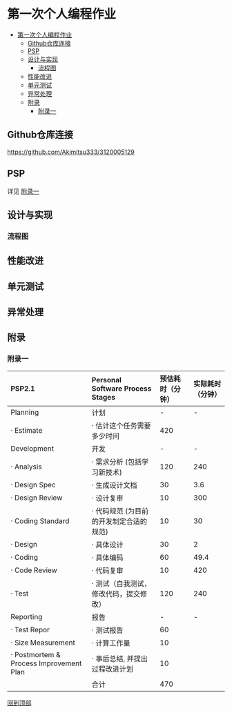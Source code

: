# 第一次个人编程作业

- [第一次个人编程作业](#第一次个人编程作业)
  - [Github仓库连接](#github仓库连接)
  - [PSP](#psp)
  - [设计与实现](#设计与实现)
    - [流程图](#流程图)
  - [性能改进](#性能改进)
  - [单元测试](#单元测试)
  - [异常处理](#异常处理)
  - [附录](#附录)
    - [附录一](#附录一)

## Github仓库连接

<https://github.com/Akimitsu333/3120005129>

## PSP

详见 [附录一](#附录一)

## 设计与实现

### 流程图



## 性能改进

## 单元测试

## 异常处理

## 附录

### 附录一

|PSP2.1|Personal Software Process Stages|预估耗时（分钟）|实际耗时（分钟）|
|:--|:--|:--|:--|
|Planning|计划|-|-|
|· Estimate|· 估计这个任务需要多少时间|420||
|Development|开发|-|-|
|· Analysis|· 需求分析 (包括学习新技术)|120|240|
|· Design Spec|· 生成设计文档|30|3.6|
|· Design Review|· 设计复审|10|300|
|· Coding Standard|· 代码规范 (为目前的开发制定合适的规范)|10|30|
|· Design|· 具体设计|30|2|
|· Coding|· 具体编码|60|49.4|
|· Code Review|· 代码复审|10|420|
|· Test|· 测试（自我测试，修改代码，提交修改）|120|240|
|Reporting|报告|-|-|
|· Test Repor|· 测试报告|60||
|· Size Measurement|· 计算工作量|10||
|· Postmortem & Process Improvement Plan|· 事后总结, 并提出过程改进计划|10||
||合计|470||

[回到顶部](#第一次个人编程作业)
